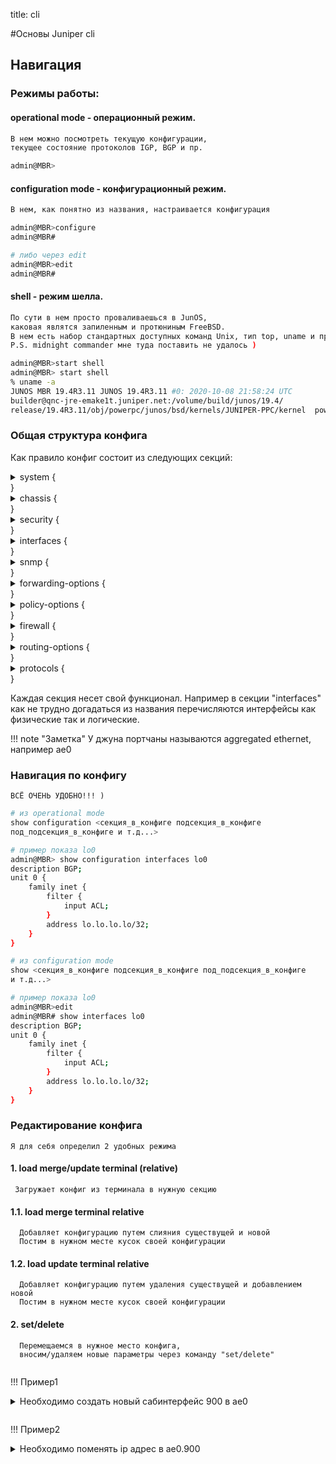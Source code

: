 title: cli

#Основы Juniper cli

## Навигация

### Режимы работы: 

#### operational mode - операционный режим.
```bash
В нем можно посмотреть текущую конфигурации, 
текущее состояние протоколов IGP, BGP и пр.
```

```bash
admin@MBR>  
```

#### configuration mode - конфигурационный режим.
```bash
В нем, как понятно из названия, настраивается конфигурация
```

```bash
admin@MBR>configure
admin@MBR# 

# либо через edit
admin@MBR>edit
admin@MBR# 
```

#### shell - режим шелла.
```bash
По сути в нем просто проваливаешься в JunOS, 
каковая являтся запиленным и протюниным FreeBSD.
В нем есть набор стандартных доступных команд Unix, тип top, uname и пр...
P.S. midnight commander мне туда поставить не удалось )
```

```bash
admin@MBR>start shell
admin@MBR> start shell 
% uname -a
JUNOS MBR 19.4R3.11 JUNOS 19.4R3.11 #0: 2020-10-08 21:58:24 UTC
builder@qnc-jre-emake1t.juniper.net:/volume/build/junos/19.4/
release/19.4R3.11/obj/powerpc/junos/bsd/kernels/JUNIPER-PPC/kernel  powerpc  
```

### Общая структура конфига 
    
Как правило конфиг состоит из следующих секций:

<details><summary>system {</summary>
<p>
```bash
    host-name MBR;
    root-authentication {
        encrypted-password /* SECRET-DATA */; ## SECRET-DATA
    }
    login {
        class read-only-local {
            permissions [ view view-configuration ];
            allow-commands "ping|traceroute";
        }
        user admin {
            uid 2000;
            class super-user;
            authentication {
                encrypted-password /* SECRET-DATA */; ## SECRET-DATA
            }
        }
    }
    services {
        ssh;
        telnet;
    }
    domain-name mydomain.ru;
    time-zone Asia/Bangkok;
    no-redirects;
    name-server {
        10.10.10.10;
        10.10.10.11;
    }
    syslog {
        user * {
            any emergency;
        }
        host 11.11.11.11 {
            any info;
            facility-override local7;
        }
        source-address lo.lo.lo.lo;
    }
    ntp {
        boot-server 12.12.12.12;
        server 12.12.12.12;
        source-address lo.lo.lo.lo;
    }
```
</p>
</details>
}
<details><summary>chassis { </summary>
<p>
```bash 
    aggregated-devices {
        ethernet {
            device-count 1;
        }
    }
    fpc 0 {
        pic 0 {
            framing lan;
        }
    }
    fpc 1 {
        pic 0 {
            framing lan;
        }
    }
```
</p>
</details>
}
<details><summary>security { </summary>
<p>

```bash     
    authentication-key-chains {
        key-chain isis-sec {
            key 1 {
                secret /* SECRET-DATA */; ## SECRET-DATA
                start-time "1999-12-31.23:00:00 +0700";
                algorithm md5;
                options basic;
            }
        }
    }
```
</p>
</details>
}
<details><summary>interfaces {</summary>
<p>

```bash 
        xe-0/0/0 {
            description "<< Ae0 10GE to N0 1/1 Po2 >>";
            framing {
                lan-phy;
            }
            gigether-options {
                802.3ad ae0;
            }
        }
        xe-0/0/1 {
            description "<< Ae0 10GE to N0 1/2 Po2 >>";
            framing {
                lan-phy;
            }
            gigether-options {
                802.3ad ae0;
            }
        }
        xe-0/0/2 {
            description "<< Ae0 10GE to N1 1/1 Po2 >>";
            framing {
                lan-phy;
            }
            gigether-options {
                802.3ad ae0;
            }
        }
        xe-0/0/3 {
            description "<< Ae0 10GE to N1 1/2 Po2 >>";
            framing {
                lan-phy;
            }
            gigether-options {
                802.3ad ae0;
            }
        }
        ae0 {
            description "<< 4x10GE to N0/1 Po2 >>";
            flexible-vlan-tagging;
            mtu 1522;
            encapsulation flexible-ethernet-services;
            aggregated-ether-options {
                lacp {
                    active;
                }
            }
            unit 16 {
                description "<< Desc16 >>";
                vlan-id 16;
                family inet {
                    address 16.16.16.3/30;
                }
            }
            unit 100 {
                description "<< Desc100 >>";
                vlan-id 100;
                family inet {
                    address 100.100.100.3/30;
                }
            }
            unit 200 {
                description "<< Desc200 >>";
                vlan-id 200;
                family inet {
                    address 200.200.200.3/30;
                }
            }
            unit 201 {
               description "<< Desc201 >>";
                vlan-id 201;
                family inet {
                    address 201.201.201.3/30;
                }
            }
            unit 900 {
                description "<< Desc900 >>";
                vlan-id 900;
                family inet {
                    address 16.16.16.3/30;
                }
            }
        }

        fxp0 {
            unit 0 {
                family inet {
                    address m.g.m.t/24;
                }
            }
        }
        lo0 {
            description BGP;
            unit 0 {
                family inet {
                    filter {
                        input ACL;
                    }
                    address lo.lo.lo.lo/32;
                }
            }
        }
    }
```
</p>
</details>
}    
<details><summary>snmp {</summary>
<p>

```bash 
    location DefaultCity;
    community my_comm {
        authorization read-only;
        clients {
            14.14.14.14/32;
        }
    }
```
</p>
</details>
}    
<details><summary>forwarding-options {</summary>
<p>

```bash 
    sampling {
        sample-once;
        input {
            rate 10;
            run-length 0;
        }
        family inet {
            output {
                flow-server 15.15.15.15 {
                    port 9996;
                    source-address lo.lo.lo.lo;
                    version 5;
                }
            }
        }
    }
```
</p>
</details>
}
<details><summary>policy-options {</summary>
<p>

```bash 

    prefix-list AS11111 {
        1.0.0.0/23;
        2.0.0.0/24;
    }
    policy-statement BOGONS {
        term rfc6890 {
            from {
                route-filter 10.0.0.0/8 orlonger accept;
                route-filter 172.16.0.0/12 orlonger accept;
                route-filter 192.168.0.0/16 orlonger accept;
            }
        }
        term default {
            then reject;
        }
    }
    policy-statement REJECT_ALL {
        then reject;
    }    
    policy-statement PS-1 {
        term AS11111 {
            from {
                route-filter 111.111.111.0/24 exact;
            }
            then accept;
        }
    }    
```
</p>
</details>
}
<details><summary>firewall {</summary>
<p>

```bash 
        filter ACL {
            term terminal-access {
                from {
                    source-address {
                        /* OoBM network */
                        20.20.20.0/24;
                        /* Office GW */
                        30.30.30.30/32;
                    }
                    protocol tcp;
                    port [ ssh telnet ];
                }
                then accept;
            }
            term terminal-access-default {
                from {
                    protocol tcp;
                    port [ ssh telnet ];
                }
                then {
                    discard;
                }
            }
            term trusted {
                from {
                    source-prefix-list {
                        TRUSTED_NETWORK;
                    }
                }
                then accept;
            }
            term icmp {
                from {
                    protocol icmp;
                }
                then {
                    policer ICMP_POLICER;
                    count ICMP_POLICER;
                    accept;
                }
            }
            term snmp {
                from {
                    source-address {
                        40.40.40.40/32;
                    }
                    protocol udp;
                    port snmp;
                }
                then accept;
            }
            term default {
                then {
                    discard;
                }
            }
        }
        filter SAMPLE {
            interface-specific;
            term default {
                then {
                    sample;
                    accept;
                }
            }
        }
    }
```
</p>
</details>
}
<details><summary>routing-options {</summary>
<p>

```bash 
    static {
        route 0.0.0.0/0 {
            qualified-next-hop 50.50.50.50 {
                preference 100;
            }
            qualified-next-hop 60.60.60.60 {
                preference 90;
            }
        }
        /* <static example */
        route 50.50.50.0/25 next-hop 11.11.11.11;
    router-id lo.lo.lo.lo;
    autonomous-system 11111;
    aggregate {
        route 1.0.0.0/19 passive;
        route 2.2.2.0/26 passive;
    }
```
</p>
</details>
}
<details><summary>protocols {</summary>
<p>

```bash 
    ospf {
        area 0.0.0.0 {
            interface lo0.0;
            interface ae0.16;
            interface ae0.900;
        }
    }
    bgp {
        group EXTERNAL_PEER {
            type external;
            passive;
            import [ PS-1 PS-2 ];
            family inet {
                unicast {
                    prefix-limit {
                        maximum 1000000;
                        teardown 95;
                    }
                }
            }
            export [ PS-3 REJECT_ALL ];
            neighbor 100.100.100.1 {
                description "== EXTERNAL NEIGHBOR 1 ==";
                local-address 100.100.100.2 ;
                peer-as 50427;
        group INTERNAL_PEER {
            type internal;
            family inet {
                unicast {
                    prefix-limit {
                        maximum 2000;
                        teardown 90;
                    }
                }
            }
            export [ PS-4 PS-5 REJECT_ALL ];
            neighbor 200.200.200.1 {
                description "== INTERNAL NEIGHBOR 1 ==";
                local-address 200.200.200.2;
                import [ PS-6 REJECT_ALL ];
            }
            neighbor 201.201.201.1 {
                description "== INTERNAL NEIGHBOR 2 ==";
                local-address 201.201.201.2;
                import [ PS-7 REJECT_ALL ];
            }
        }
    }
    lldp {
        interface xe-0/0/0;
        interface xe-0/0/1;
        interface xe-0/0/2;
        interface xe-0/0/3;
    }
```
</p>
</details>
}


Каждая секция несет свой функционал.
Например в секции "interfaces" как не трудно догадаться из названия перечисляются интерфейсы как физические так и логические. 

!!! note "Заметка"
	У джуна портчаны называются aggregated ethernet, например ae0

### Навигация по конфигу 
    ВСЁ ОЧЕНЬ УДОБНО!!! )

```bash
# из operational mode
show configuration <секция_в_конфиге подсекция_в_конфиге 
под_подсекция_в_конфиге и т.д...> 

# пример показа lo0
admin@MBR> show configuration interfaces lo0 
description BGP;
unit 0 {
    family inet {
        filter {
            input ACL;
        }
        address lo.lo.lo.lo/32;
    }
}
```

```bash
# из configuration mode
show <секция_в_конфиге подсекция_в_конфиге под_подсекция_в_конфиге
и т.д...> 

# пример показа lo0
admin@MBR>edit
admin@MBR# show interfaces lo0 
description BGP;
unit 0 {
    family inet {
        filter {
            input ACL;
        }
        address lo.lo.lo.lo/32;
    }
}

```

### Редактирование конфига 

    Я для себя определил 2 удобных режима

#### 1. load merge/update terminal (relative)
     Загружает конфиг из терминала в нужную секцию


#### 1.1. load merge terminal relative 
      Добавляет конфигурацию путем слияния существущей и новой
      Постим в нужном месте кусок своей конфигурации

#### 1.2. load update terminal relative
      Добавляет конфигурацию путем удаления существущей и добавлением новой
      Постим в нужном месте кусок своей конфигурации

#### 2. set/delete 
      Перемещаемся в нужное место конфига, 
      вносим/удаляем новые параметры через команду "set/delete"

```bash
```

!!! Пример1
<details><summary>Необходимо создать новый сабинтерфейс 900 в ae0</summary>
<p>
    

* Заходим в configure mode и перемещаемся в секцию interfaces ae0

```bash
    admin@MBR>edit
    admin@MBR#edit interface ae0 

    [edit interfaces ae0]
```

* Добавляем через терминал недостающую секцию конфига


```bash
Примечание: для того, чтобы завершить ввод в терминале необходимо ввести комбинацию Ctrl-D
```

```bash
admin@MBR# load merge terminal relative 
[Type ^D at a new line to end input]
    unit 900 {
        description "<< Desc900 >>";
        vlan-id 900;
        family inet {
            address 16.16.16.3/30;
        }
    }
load complete

[edit interfaces ae0]
```

* Перемещаемся в корень конфига
```bash
admin@MBR# top 
[edit ]
```
* Проверяем что поменяется в конфиге
```bash
    admin@MBR# show | compare 
    [edit interfaces ae0]
+    unit 900 {
+        description "<< Desc900 >>";
+        vlan-id 900;
+        family inet {
+            address 16.16.16.3/30;
+        }
+    }
```

* Применяем изменения и выходим  в operation mode
```bash
    admin@MBR# commit
    commit complete

    [edit]
    admin@MBR# quit 
    Exiting configuration mode

    admin@MBR0> 
```
</p>
</details>

```bash
```

!!! Пример2
<details><summary>Необходимо поменять ip адрес в ae0.900</summary>
<p>
    
* Заходим в configure mode и перемещаемся в секцию interfaces ae0

```bash
    admin@MBR>edit
    admin@MBR#edit interface ae0 unit900 family inet

```

* Удаляем старый ip адрес 
```bash
    admin@MBR#delete address 16.16.16.3/30
```

* Добавляем новый ip адрес 
```bash
    admin@MBR#set address 17.17.17.3/30
```

* Проверяем что поменяется в конфиге
```bash
    admin@MBR# show | compare 
    [edit interfaces ae0 unit 900 family inet]
-      address 16.16.16.3/30;
+      address 17.17.17.3/30;
```

* Применяем изменения и выходим  в operation mode
```bash
    admin@MBR# commit
    commit complete

    [edit]
    admin@MBR# quit 
    Exiting configuration mode

    admin@MBR0> 
```

</p>
</details>
